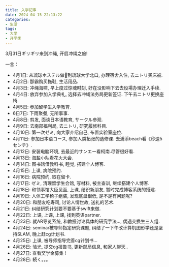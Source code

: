 ```yaml
---
title: 入学記事
date: 2024-04-15 22:13:22
categories: 
- 生活
tags:
- 大学
- 开学季
---
```


3月31日ギリギリ来到冲绳, 开启冲绳之旅!

一言：
- 4月1日: 从琉球ホステル做🚌到琉球大学北口, 办理宿舍入住, 去ニトリ买床被.
- 4月2日: 那霸购买拖鞋, 生活用品.
- 4月3日: 冲绳海啸, 早上度过惊魂时刻, 好在没影响下去去役場办理迁入手续.
- 4月4日: 放弃参加入学典礼, 选择去冲绳法务局更新签证. 下午去ニトリ更换座椅.
- 4月5日: 参加留学生入学教育.
- 6日7日: 下雨聚餐, 无所事事.
- 4月8日: 剪发, 面谈日本语教育, サークル参观.
- 4月9日: 去南部福利局, 去ニトリ, 研究履修科目.
- 4月10日: 第一次ゼミ, 向大家介绍自己, 布置实验室座位.
- 4月11日: 参加日本语コース, 参加人类拓张的选修课. 去浦添beach看《秒速5センチ》.
- 4月12日: 安装电脑环境, 去最近的サンエー看柯南.尽管很好看.
- 4月13日: 海盐小队看花火大会.
- 4月14日: 图书馆借教科书, 睡觉, 搭建个人博客.
- 4月15日: 上课, 病院预约.
- 4月16日: 病院预约, 取在留卡.
- 4月17日: ゼミ, 清理留学生会馆, 写材料, 被主查训, 继续搭建个人博客.
- 4月18日: 和领事馆大臣见面, 上课, 结识新朋友, 暂时完成博客系统的搭建.
- 4月19日: 人体工学椅子组装, 发现底盘很低, 是不是有问题呢?
- 4月20日: 和朋友吃寿司, 讨论人情世故, 送礼的艺术.
- 4月21日: 纠结研究计划要不要基于swift来做.
- 4月22日: 上课, 上课, 上课, 找到英语partner.
- 4月23日: 就AR导览系统, 和教授讨论具体的研究手法..., 偶遇交换生三人组.
- 4月24日: seminar被导师指定研究课题, 纠结了一下午改计算机图形学还是坚持SLAM, 晚上赶cg计划书.
- 4月25日: 上课, 被导师指导完善cg计划书...
- 4月26日: 验光, 提交cg报告书, 更新邮局信息, 和家人聊天..
- 4月27日: 查看奖学金募集 !
- 4月28日: 続く。。。

